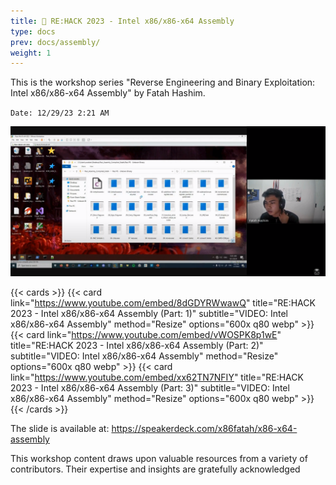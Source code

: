 ```yaml
---
title: 🎥 RE:HACK 2023 - Intel x86/x86-x64 Assembly
type: docs
prev: docs/assembly/
weight: 1
---
```


This is the workshop series "Reverse Engineering and Binary Exploitation: Intel x86/x86-x64 Assembly" by Fatah Hashim.

`Date: 12/29/23 2:21 AM`

![frontpics](./pictures/assembly-yt.png)

<!-- tag="Trojan" image="./pictures/test.jpg" -->

{{< cards >}}
  {{< card link="https://www.youtube.com/embed/8dGDYRWwawQ" title="RE:HACK 2023 - Intel x86/x86-x64 Assembly (Part: 1)" subtitle="VIDEO: Intel x86/x86-x64 Assembly" method="Resize" options="600x q80 webp" >}}
  {{< card link="https://www.youtube.com/embed/vWOSPK8p1wE" title="RE:HACK 2023 - Intel x86/x86-x64 Assembly (Part: 2)" subtitle="VIDEO: Intel x86/x86-x64 Assembly" method="Resize" options="600x q80 webp" >}}
  {{< card link="https://www.youtube.com/embed/xx62TN7NFIY" title="RE:HACK 2023 - Intel x86/x86-x64 Assembly (Part: 3)" subtitle="VIDEO: Intel x86/x86-x64 Assembly" method="Resize" options="600x q80 webp" >}}
{{< /cards >}}

The slide is available at: https://speakerdeck.com/x86fatah/x86-x64-assembly

This workshop content draws upon valuable resources from a variety of contributors. Their expertise and insights are gratefully acknowledged